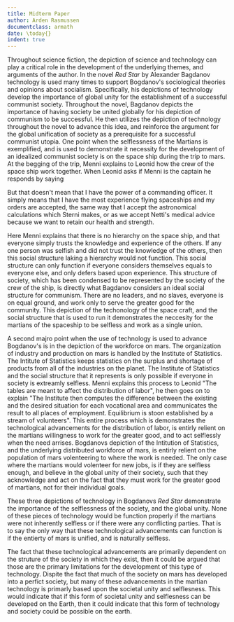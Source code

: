 ```yaml
---
title: Midterm Paper
author: Arden Rasmussen
documentclass: armath
date: \today{}
indent: true
---
```


Throughout science fiction, the depiction of science and technology can play a critical role in the development of the underlying themes, and arguments of the author. In the novel *Red Star* by Alexander Bagdanov technology is used many times to support Bogdanov's sociological theories and opinions about socialism.  Specifically, his depictions of technology develop the importance of global unity for the establishment of a successful communist society. Throughout the novel, Bagdanov depicts the importance of having society be united globally for his depiction of communism to be successful. He then utilizes the depiction of technology throughout the novel to advance this idea, and reinforce the argument for the global unification of society as a prerequisite for a successful communist utopia.
One point when the selflessness of the Martians is exemplified, and is used to demonstrate it necessity for the development of an idealized communist society is on the space ship during the trip to mars. At the begging of the trip, Menni explains to Leonid how the crew of the space ship work together. When Leonid asks if Menni is the captain he responds by saying

But that doesn't mean that I have the power of a commanding officer. It simply means that I have the most experience flying spaceships and my orders are accepted, the same way that I accept the astronomical calculations which Sterni makes, or as we accept Netti's medical advice because we want to retain our health and strength.

Here Menni explains that there is no hierarchy on the space ship, and that everyone simply trusts the knowledge and experience of the others. If any one person was selfish and did not trust the knowledge of the others, then this social structure laking a hierarchy would not function. This social structure can only function if everyone considers themselves equals to everyone else, and only defers based upon experience. This structure of society, which has been condensed to be represented by the society of the crew of the ship, is directly what Bagdanov considers an ideal social structure for communism. There are no leaders, and no slaves, everyone is on equal ground, and work only to serve the greater good for the community. This depiction of the techonology of the space craft, and the social structure that is used to run it demonstrates the neccesity for the martians of the spaceship to be selfless and work as a single union.

A second majro point when the use of technology is used to advance Bogdanov's is in the depiction of the workforce on mars. The organization of industry and production on mars is handled by the Institute of Statistics. The Intitute of Statistics keeps statistics on the surplus and shortage of products from all of the industries on the planet. The Institute of Statistics and the social structure that it represents is only possible if everyone in society is extreamly selfless. Menni explains this process to Leonid "The tables are meant to affect the distribution of labor", he then goes on to explain "The Institute then computes the difference between the existing and the desired situation for each vocational area and communicates the result to all places of employment.  Equilibrium is stoon established by a stream of volunteers". This entire process which is demonstrates the technological advancements for the distribution of labor, is entirly relient on the martians willingness to work for the greater good, and to act selflessly when the need arrises. Bogdanovs depiction of the Intitution of Statistics, and the underlying distributed workforce of mars, is entirly relient on the population of mars volenteering to where the work is needed. The only case where the martians would volenteer for new jobs, is if they are selfless enough, and believe in the global unity of their society, such that they acknowledge and act on the fact that they must work for the greater good of martians, not for their individual goals.

These three depictions of technology in Bogdanovs *Red Star* demonstrate the importance of the selflessness of the society, and the global unity. None of these pieces of technology would be function properly if the martians were not inherently selfless or if there were any conflicting parties. That is to say the only way that these technological advancements can function is if the entierty of mars is unified, and is naturally selfless.

The fact that these technological advancements are primarily dependent on the struture of the society in which they exist, then it could be argued that those are the primary limitations for the development of this type of technology.  Dispite the fact that much of the society on mars has developed into a perfict society, but many of these advancements in the martian technology is primarly based upon the societal unity and selflesness. This would indicate that if this form of societal unity and selflesness can be developed on the Earth, then it could indicate that this form of technology and society could be possible on the earth.
